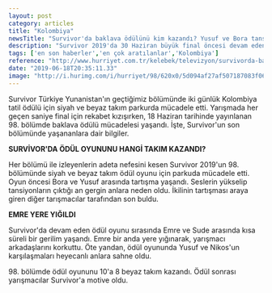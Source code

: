 ```yaml
---
layout: post
category: articles
title: "Kolombiya"
newsTitle: "Survivor'da baklava ödülünü kim kazandı? Yusuf ve Bora tansiyonu yükseltti"
description: "Survivor 2019'da 30 Haziran büyük final öncesi devam eden mücadelede baklava ödül oyunu heyecanı yaşandı. Yarışmanın geçtiğimiz bölümünde Kolombiya gezisi ödülü damga vurmuştu. Ekranlara gelen yeni bölümde ise iki takımın yarışmacıları ödül oyunu için kıran kırana mücadeleye tutuştu. Peki, Survivor 2019'da baklava ödülünü kim kazandı? İşte, Survivor'un son bölümüne dair merak edilenler. "
tags: ['en son haberler','en çok aratılanlar','Kolombiya']
reference: "http://www.hurriyet.com.tr/kelebek/televizyon/survivorda-baklava-odulunu-kim-kazandi-yusuf-ve-bora-tansiyonu-yukseltti-41248279"
date: "2019-06-18T20:35:11.33"
image: "http://i.hurimg.com/i/hurriyet/98/620x0/5d094af27af507187083f065.jpg"
---
```


<p>Survivor T&uuml;rkiye Yunanistan'ın ge&ccedil;tiğimiz b&ouml;l&uuml;m&uuml;nde iki g&uuml;nl&uuml;k Kolombiya tatil &ouml;d&uuml;l&uuml; i&ccedil;in siyah ve beyaz takım parkurda m&uuml;cadele etti. Yarışmada her ge&ccedil;en saniye final i&ccedil;in rekabet kızışırken, 18 Haziran tarihinde yayınlanan 98. b&ouml;l&uuml;mde baklava &ouml;d&uuml;l&uuml; m&uuml;cadelesi yaşandı. İşte, Survivor'un son b&ouml;l&uuml;m&uuml;nde yaşananlara dair bilgiler.</p>
<p><strong>SURVİVOR'DA &Ouml;D&Uuml;L OYUNUNU HANGİ TAKIM KAZANDI?</strong></p>
<p>Her b&ouml;l&uuml;m&uuml; ile izleyenlerin adeta nefesini kesen Survivor 2019'un 98. b&ouml;l&uuml;m&uuml;nde siyah ve beyaz takım &ouml;d&uuml;l oyunu i&ccedil;in parkuda m&uuml;cadele etti. Oyun &ouml;ncesi Bora ve Yusuf arasında tartışma yaşandı. Seslerin y&uuml;kselip tansiyonların &ccedil;ıktığı an gergin anlara neden oldu. İkilinin tartışması araya giren diğer tarışmacılar tarafından son buldu.</p>
<p><strong>EMRE YERE YIĞILDI</strong></p>
<p>Survivor'da devam eden &ouml;d&uuml;l oyunu sırasında Emre ve Sude arasında kısa s&uuml;reli bir gerilim yaşandı. Emre bir anda yere yığınarak, yarışmacı arkadaşlarını korkuttu. &Ouml;te yandan, &ouml;d&uuml;l oyununda Yusuf ve Nikos'un karşılaşmaları heyecanlı anlara sahne oldu.</p>
<p>98. b&ouml;l&uuml;mde &ouml;d&uuml;l oyununu 10'a 8 beyaz takım kazandı. &Ouml;d&uuml;l sonrası yarışmacılar Survivor'a motive oldu.</p>